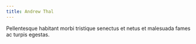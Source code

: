```yaml
---
title: Andrew Thal
---
```


Pellentesque habitant morbi tristique senectus et netus et malesuada fames ac turpis egestas.
